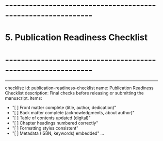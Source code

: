 <!-- Powered by BMAD™ Core -->

# ------------------------------------------------------------

# 5. Publication Readiness Checklist

# ------------------------------------------------------------

---

checklist:
id: publication-readiness-checklist
name: Publication Readiness Checklist
description: Final checks before releasing or submitting the manuscript.
items:

- "[ ] Front matter complete (title, author, dedication)"
- "[ ] Back matter complete (acknowledgments, about author)"
- "[ ] Table of contents updated (digital)"
- "[ ] Chapter headings numbered correctly"
- "[ ] Formatting styles consistent"
- "[ ] Metadata (ISBN, keywords) embedded"
  ...
